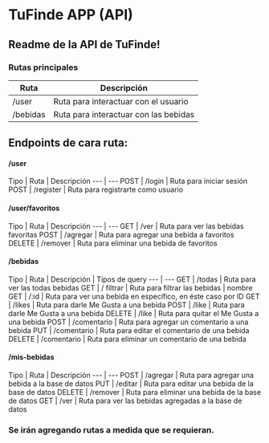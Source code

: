 # TuFinde APP (API)

## Readme de la API de TuFinde!

### Rutas principales

Ruta | Descripción 
--- | --- 
/user | Ruta para interactuar con el usuario
/bebidas | Ruta para interactuar con las bebidas

## Endpoints de cara ruta:

#### /user

Tipo | Ruta | Descripción
--- | ---
POST | /login | Ruta para iniciar sesión
POST | /register | Ruta para registrarte como usuario

#### /user/favoritos

Tipo | Ruta | Descripción
--- | ---
GET | /ver | Ruta para ver las bebidas favoritas
POST | /agregar | Ruta para agregar una bebida a favoritos
DELETE | /remover | Ruta para eliminar una bebida de favoritos

#### /bebidas

Tipo | Ruta | Descripción | Tipos de query
--- | ---
GET | /todas | Ruta para ver las todas bebidas
GET | / filtrar | Ruta para filtrar las bebidas | nombre
GET | /:id | Ruta para ver una bebida en específico, en éste caso por ID
GET | /likes | Ruta para darle Me Gusta a una bebida
POST | /like | Ruta para darle Me Gusta a una bebida
DELETE | /like | Ruta para quitar el Me Gusta a una bebida
POST | /comentario | Ruta para agregar un comentario a una bebida
PUT | /comentario | Ruta para editar el comentario de una bebida
DELETE | /comentario | Ruta para eliminar un comentario de una bebida

#### /mis-bebidas

Tipo | Ruta | Descripción
--- | ---
POST | /agregar | Ruta para agregar una bebida a la base de datos
PUT | /editar | Ruta para editar una bebida de la base de datos
DELETE | /remover | Ruta para eliminar una bebida de la base de datos
GET | /ver | Ruta para ver las bebidas agregadas a la base de datos

### Se irán agregando rutas a medida que se requieran.
